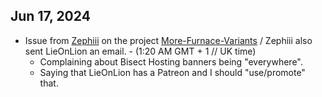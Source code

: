 ## Jun 17, 2024
- Issue from [Zephiii](https://github.com/zephiii) on the project [More-Furnace-Variants](https://github.com/LieOnLion/More-Furnace-Variants/issues/1) / Zephiii also sent LieOnLion an email. - (1:20 AM GMT + 1 // UK time)
	- Complaining about Bisect Hosting banners being "everywhere".
	- Saying that LieOnLion has a Patreon and I should "use/promote" that.